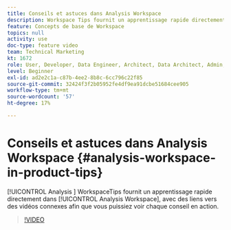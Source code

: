 ```yaml
---
title: Conseils et astuces dans Analysis Workspace
description: Workspace Tips fournit un apprentissage rapide directement dans Analysis Workspace, avec des liens vers des vidéos connexes afin que vous puissiez voir chaque conseil en action.
feature: Concepts de base de Workspace
topics: null
activity: use
doc-type: feature video
team: Technical Marketing
kt: 1672
role: User, Developer, Data Engineer, Architect, Data Architect, Admin, Leader
level: Beginner
exl-id: ad2e2c1a-c87b-4ee2-8b8c-6cc796c22f85
source-git-commit: 32424f3f2b05952fe4df9ea91dcbe51684cee905
workflow-type: tm+mt
source-wordcount: '57'
ht-degree: 17%

---
```


# Conseils et astuces dans Analysis Workspace {#analysis-workspace-in-product-tips}

[!UICONTROL Analysis ] WorkspaceTips fournit un apprentissage rapide directement dans  [!UICONTROL Analysis Workspace], avec des liens vers des vidéos connexes afin que vous puissiez voir chaque conseil en action.

>[!VIDEO](https://video.tv.adobe.com/v/23135/?quality=12)
